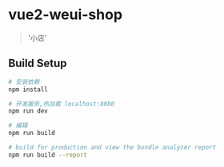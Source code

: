 
# vue2-weui-shop

> '小店'

## Build Setup

``` bash
# 安装依赖
npm install

# 开发服务,热加载 localhost:8080
npm run dev

# 编辑
npm run build

# build for production and view the bundle analyzer report
npm run build --report
```


